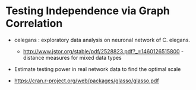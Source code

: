 # Testing Independence via Graph Correlation

* celegans : exploratory data analysis on neuronal network of C. elegans.

  - http://www.jstor.org/stable/pdf/2528823.pdf?_=1460126515800 - distance measures for mixed data types

*  Estimate testing power in real network data to find the optimal scale

 - https://cran.r-project.org/web/packages/glasso/glasso.pdf
